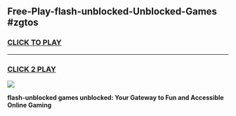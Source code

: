 
## Free-Play-flash-unblocked-Unblocked-Games #zgtos
<h3>
<a href="https://news.freeplayer.one?title=flash-unblocked&ref=8M">CLICK TO PLAY</a></h3>
<hr>

<h3>
<a href="https://news.freeplayer.one?title=flash-unblocked&ref=8M">CLICK 2 PLAY</a>
  
</h3>

<a href="https://news.freeplayer.one?title=flash-unblocked&ref=8M"><img src="https://clearcache.store/games.png"></a>


**flash-unblocked games unblocked: Your Gateway to Fun and Accessible Online Gaming**
